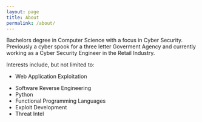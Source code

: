 ```yaml
---
layout: page
title: About
permalink: /about/
---
```


Bachelors degree in Computer Science with a focus in Cyber Security.
Previously a cyber spook for a three letter Goverment Agency and currently working as a Cyber Security Engineer in the Retail Industry.

Interests include, but not limited to:
* Web Application Exploitation
+ Software Reverse Engineering
+ Python
+ Functional Programming Languages
+ Exploit Development
+ Threat Intel
